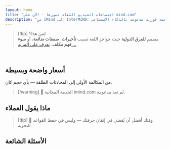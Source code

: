 ```yaml
---
layout: home
title: "اجتماعات الفيديو المُعاد تصورها — الآن على mind.com"
description: "من iMind إلى InterMIND: مكالمات فيديو تركز على الصوت مع ترجمة فورية مدعومة بالذكاء الاصطناعي."
---
```


<HeroSection
  title="اجتماعات الفيديو المُعاد تصورها <br>— الآن على **mind.com**"
  text="من iMind إلى InterMIND: مكالمات فيديو تركز على الصوت مع ترجمة الكلام المباشر.">
<AuthButton text="ابدأ الآن" buttonClass="brand"/>
</HeroSection>

<span id="1"></span>
<FeatureBlock :card="{
  title: 'الترجمة ≠ الفهم. إليك ما هو قادم.',
  details: 'مهما كانت اللغة، **صوتك مسموع — ومفهوم** — كما لو كنتم تتشاركون نفس اللسان.',
    items: [
      '⚡︎ بشكل طبيعي، في [الوقت الفعلي](../product/overview/how-it-works)، وبدون ترجمة نصية أو تأخير.',
      '✧ التفسير المدعوم بالذكاء الاصطناعي يلتقط النبرة والقصد والمصطلحات الخاصة بالصناعة.',
    ],
  link: '../product/overview/what-is-intermind',
  src: {
    light: '/media-kit/animals-cartoon-3-2.png',
    dark: '/1d.png',
  },
  inversion: false
}" />

<span id="2"></span>
<FeatureBlock :card="{
    title: 'العقل داخل اجتماعاتك',
    details: 'InterMind يحول كل مكالمة متعددة اللغات إلى معرفة واضحة وقابلة للبحث.',
    items: [
      '🔍 **اسأل أي شيء** — الذكاء الاصطناعي يجد الإجابات **عبر اجتماعاتك**.',
      '✧ يستخرج المهام والمسؤولين والمواعيد النهائية تلقائياً.',
      '✧ يلخص النقاط الرئيسية بأي لغة — فوراً.',
    ],
    link: '../product/overview/how-it-works#🧩-deep-memory-deep-understanding',
    src: {
      light: '/2l.png',
      dark: '/2d.png',
    },
    inversion: true
  }" />

<span id="3"></span>
<FeatureBlock :card="{
    title: 'مصمم للاجتماعات الجدية — وليس فقط للحديث',
    details: 'InterMind هو **منصة اجتماعات فيديو احترافية**، وليس مجرد إضافة خفيفة أو مكون إضافي.',
    items: [
      '✧ دقة 1080p، وكبت الضوضاء الذكي، والجدولة، والإشراف، ومشاركة الشاشة، والتسجيل، والترجمة النصية، ودردشة المشاركين وتكامل التقويم — كلها مدمجة وجاهزة للاستخدام.',
    ],
    link: '../product/overview/video-meeting-platform',
    src: {
      light: '/promo/imind-2.webm',
      dark: '/promo/imind-2.webm',
    },
    inversion: false
  }" />

<span id="4"></span>
<FeatureBlock
  :card="{
    title: 'الخصوصية حيث تهم',
    details:
      'InterMind مصمم للمحادثات الحساسة للثقة — حيث الخصوصية والتحكم أمران بالغا الأهمية.',
    items: [
      '⚡︎ [مناطق الخصوصية](../product/overview/privacy-architecture) — الاتحاد الأوروبي، الولايات المتحدة، جنوب شرق آسيا',
      '✧ **صفر تدريب للبيانات**. لا وصول لطرف ثالث.'
    ],
    link: '../product/overview/privacy-architecture',
    src: {
      light: '/4l.png',
      dark: '/4d.png',
    },
    inversion: true
  }"
/>

> [!tip] لمن هذا؟  
> مصمم **للفرق الدولية** حيث حواجز اللغة تسبب **تأخيرات**، **صفقات ضائعة**، أو **سوء فهم مكلف**. [تعرف على المزيد ...](../product/overview/markets)

<br>

<span id="Pricing"></span>

## أسعار واضحة وبسيطة

من المكالمة الأولى إلى المحادثات الطلقة — بأي حجم كان.

<PricingPlans :plans="[
  {
    title: '**الأساسية** &nbsp مستخدم واحد',
    price: '**مجاناً**',
    details: 'لا حاجة لبطاقة ائتمان',
    items: [
      '**25** اجتماع',
      '**100** مشارك في اجتماعات الفيديو [💬](#3)',
      '**30** جيجابايت تخزين مشترك لكل مستخدم',
      'البحث عبر جميع اجتماعاتك [💬](#2)',
      'الترجمة الفورية المتزامنة [💬](#1)',
    ],
  },
  {
    title: '**المحترفة**  &nbsp 1-99 مستخدم',
    price: '**$20** /شهر/مستخدم، فوترة سنوية',
    details: 'أو $25 فوترة شهرية',
    items: [
      '**غير محدود** من الاجتماعات',
      '**150** مشارك في اجتماعات الفيديو [💬](#3)',
      '**2** تيرابايت تخزين مشترك لكل مستخدم',
      'البحث عبر جميع اجتماعاتك [💬](#2)',
      'الترجمة الفورية المتزامنة [💬](#1)',
    ],
  },
  {
    title: '**الأعمال** &nbsp 100+ مستخدم',
    price: '**أسعار مخصصة**',
    details: 'مصممة للخصوصية',
    items: [
      '**غير محدود** من الاجتماعات',
      '**500** مشارك في اجتماعات الفيديو [💬](#3)',
      '**5** تيرابايت تخزين مشترك لكل مستخدم',
      'البحث عبر جميع اجتماعاتك [💬](#2)',
      'الترجمة الفورية المتزامنة [💬](#1)',
      '**مناطق الخصوصية** [💬](#4)',
    ],
  }
]">
<AuthButton text="جرب مجاناً" buttonClass="alt"/>
<AuthButton text="اشتر الآن" buttonClass="brand"/>
<ContactFormModalNav buttonText="تحدث مع فريقنا" buttonClass="alt"/>
</PricingPlans>

> [!warning] 🔴 الخدمة المجانية imind.com لم تعد مدعومة.

<span id="Testimonials"></span>

## ماذا يقول العملاء

<AutoScrollTestimonials testimonialsUrl="/testimonials.json"/>

> [!tip] 🥇 وقتك أفضل أن يُقضى في إتقان حرفتك — وليس في حفظ القواعد النحوية.

<span id="FAQ"></span>

## الأسئلة الشائعة

<AccordionGroup :items="
[
  {
    q: 'ما هي اللغات التي يدعمها InterMind للترجمة الفورية؟',
    a: 'يدعم InterMind **الترجمة الفورية في الوقت الفعلي** في اللغات الـ 19 التالية:<br><br>- العربية (ar) – العربية<br>- Čeština (cs) – التشيكية<br>- Deutsch (de) – الألمانية<br>- English (en) – الإنجليزية<br>- Español (es) – الإسبانية<br>- Français (fr) – الفرنسية<br>- हिन्दी (hi) – الهندية<br>- Magyar (hu) – المجرية<br>- Italiano (it) – الإيطالية<br>- 日本語 (ja) – اليابانية<br>- 한국어 (ko) – الكورية<br>- Nederlands (nl) – الهولندية<br>- Polski (pl) – البولندية<br>- Português (pt) – البرتغالية<br>- Русский (ru) – الروسية<br>- Türkçe (tr) – التركية<br>- 中文 (zh) – الصينية<br>- עברית (he) – العبرية<br>- ไทย (th) – التايلاندية<br><br>نحن نوسع هذه القائمة باستمرار — يتم إضافة لغات جديدة مع كل إصدار رئيسي.'
  },
  {
    q: 'ما هو المستخدم المرخص وما هو المشارك؟',
    a: '*المستخدم المرخص* لديه ترخيص اجتماعات مجاني أو مدفوع ويمكنه جدولة الاجتماعات ضمن حدود خطته. *المشاركون* هم المدعوون — **لا يحتاجون إلى حساب أو ترخيص** للانضمام ويمكنهم الاتصال من أي جهاز **مجاناً**.'
  },
  {
    q: 'كم شخص يمكنه استخدام ترخيص InterMind واحد؟',
    a: 'كل *مستخدم مرخص* يمكنه استضافة **اجتماعات غير محدودة**. إذا كان أعضاء الفريق المتعددون بحاجة لاستضافة اجتماعات في نفس الوقت، فسيحتاج كل منهم إلى ترخيصه الخاص.'
  },
  {
    q: 'ما هي المدة القصوى للاجتماع؟',
    a: 'يمكن أن تستمر الاجتماعات حتى **24 ساعة** في جميع الخطط.'
  },
  {
    q: 'هل هناك حد لعدد الاجتماعات التي يمكنني استضافتها؟',
    a: 'تتضمن خطة *الأساسية المجانية* **25 اجتماع مجاني**. خطط *المحترف* و*الأعمال* تقدم اجتماعات غير محدودة مع المزيد من المشاركين والتحكم.'
  },
  {
    q: 'كيف يضمن InterMind خصوصية البيانات والأمان؟',
    a: 'InterMind **خاص بالتصميم**. جميع البيانات تتم معالجتها وتخزينها داخل **منطقة الخصوصية** المختارة — _الاتحاد الأوروبي_، _الولايات المتحدة_، أو _آسيا_. نحن نلتزم بـ [**GDPR**](https://gdpr.eu)، [**CCPA**](https://oag.ca.gov/privacy/ccpa)، وقانون حماية البيانات الشخصية الإماراتي، و**لا نستخدم محتواك أبداً** للتدريب أو الوصول من طرف ثالث. التحكم المتقدم في [منطقة الخصوصية](../product/overview/privacy-architecture) متاح في خطة **الأعمال**.'
  },
  {
    q: 'هل يمكنني تجربة InterMind قبل شراء خطة؟',
    a: 'بالطبع. خطة *الأساسية المجانية* تمنحك وصولاً كاملاً للميزات الأساسية مع **25 اجتماع مجاني** — بما في ذلك **الترجمة الفورية المتزامنة** و**البحث في الاجتماعات**. لا حاجة لبطاقة ائتمان. قم بالترقية في أي وقت.'
  },
  {
    q: 'ماذا لو احتجت للمساعدة أو الدعم؟',
    a: 'الدعم متاح عبر [مركز المساعدة](../resources/help). مستخدمو *الأعمال* يحصلون على **دعم أولوية** مع جهة اتصال مخصصة.'
  },
  {
    q: 'كيف أدير اشتراكي (ترقية، تخفيض، أو إلغاء)؟',
    a: 'يمكنك تغيير خطتك في أي وقت من خلال **إعدادات الحساب**. التغييرات تسري **فوراً**. للإلغاء، *الخطط الشهرية* تُلغى في نهاية دورة الفوترة. *الخطط السنوية* يمكن إلغاؤها مع **استرداد تناسبي**.'
  },
  {
    q: 'ما هي اللغات التي يدعمها InterMind للترجمة الفورية؟',
    a: 'ندعم **أكثر من 100 لغة** مع الترجمة الفورية في الوقت الفعلي. القائمة تنمو باستمرار — تحقق من موقعنا للتحديثات.'
  },
  {
    q: 'هل يمكنني استخدام InterMind للندوات الإلكترونية أو الفعاليات الكبيرة؟',
    a: 'نعم. خطط *المحترف* و*الأعمال* مثالية **للاجتماعات الكبيرة والندوات الإلكترونية** — مع دعم حتى **500 مشارك** في خطة *الأعمال*.'
  },
]
"/>

<HomeFooter :columns="[
  {
    title: 'المنتج',
    links: [
      { text: 'نظرة عامة', link: '../product/overview/what-is-intermind' },
      { text: 'البدء', link: '../product/guide/getting-started' },
      { text: 'الشهادات', link: '#testimonials' },
      { text: 'الأسعار', link: '#Pricing' },
    ]
  },
  {
    title: 'الدعم',
    links: [
      { text: 'الحصول على الدعم', link: '../resources/help' },
      { text: 'الأسئلة الشائعة', link: '#FAQ' },
      { text: 'حالة الخدمة', link: 'https://status.mind.com/' },
      { text: 'سياسة الخصوصية', link: '../resources/company/Privacy-Policy' },
      { text: 'دليل الذكاء الاصطناعي القانوني', link: '../resources/company/Legal-Regulations-for-AI-Services' },
      // { text: 'Privacy Settings', link: '#' },
    ]
  },
  {
    title: 'الموارد',
    links: [
      // { text: 'Blog', link: './blog' },
      { text: 'أصول العلامة التجارية', link: '../resources/media-kit' },
      { text: 'وثائق واجهة برمجة تطبيقات الذكاء الاصطناعي / LLM', link: 'https://mind.com/llms-full.txt' },
    ]
  },
  {
    title: 'الشركة',
    links: [
      { text: 'حول', link: '../resources/company/about' },
      // { text: 'Team', link: './resources/company/team' },
      // { text: 'Careers', link: './resources/company/careers' },
      { text: 'جهات الاتصال', link: '../resources/company/contacts' }
    ]
  },
]" />